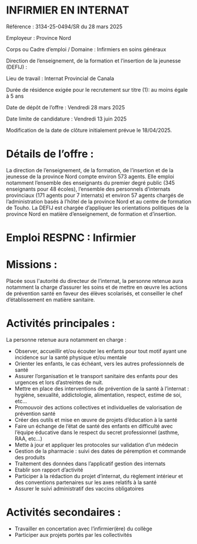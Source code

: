 # INFIRMIER EN INTERNAT

Référence : 3134-25-0494/SR du 28 mars 2025

Employeur : Province Nord

Corps ou Cadre d’emploi / Domaine : Infirmiers en soins généraux

Direction de l’enseignement, de la formation et l’insertion de la jeunesse (DEFIJ) :

Lieu de travail : Internat Provincial de Canala

Durée de résidence exigée pour le recrutement sur titre (1): au moins égale à 5 ans

Date de dépôt de l’offre : Vendredi 28 mars 2025

Date limite de candidature : Vendredi 13 juin 2025

Modification de la date de clôture initialement prévue le 18/04/2025.

# Détails de l’offre :

La direction de l’enseignement, de la formation, de l’insertion et de la jeunesse de la province Nord compte environ 573 agents. Elle emploi notamment l’ensemble des enseignants du premier degré public (345 enseignants pour 48 écoles), l’ensemble des personnels d’internats provinciaux (171 agents pour 7 internats) et environ 57 agents chargés de l’administration basés à l’hôtel de la province Nord et au centre de formation de Touho. La DEFIJ est chargée d’appliquer les orientations politiques de la province Nord en matière d’enseignement, de formation et d’insertion.

# Emploi RESPNC : Infirmier

# Missions :

Placée sous l'autorité du directeur de l’internat, la personne retenue aura notamment la charge d’assurer les soins et de mettre en œuvre les actions de prévention santé en faveur des élèves scolarisés, et conseiller le chef d’établissement en matière sanitaire.

# Activités principales :

La personne retenue aura notamment en charge :

- Observer, accueillir et/ou écouter les enfants pour tout motif ayant une incidence sur la santé physique et/ou mentale
- Orienter les enfants, le cas échéant, vers les autres professionnels de santé
- Assurer l’organisation et le transport sanitaire des enfants pour des urgences et lors d’astreintes de nuit.
- Mettre en place des interventions de prévention de la santé à l’internat : hygiène, sexualité, addictologie, alimentation, respect, estime de soi, etc…
- Promouvoir des actions collectives et individuelles de valorisation de prévention santé
- Créer des outils et mise en œuvre de projets d’éducation à la santé
- Faire un échange de l’état de santé des enfants en difficulté avec l’équipe éducative dans le respect du secret professionnel (asthme, RAA, etc…)
- Mette à jour et appliquer les protocoles sur validation d’un médecin
- Gestion de la pharmacie : suivi des dates de péremption et commande des produits
- Traitement des données dans l’applicatif gestion des internats
- Etablir son rapport d’activité
- Participer à la rédaction du projet d’internat, du règlement intérieur et des conventions partenaires sur les axes relatifs à la santé
- Assurer le suivi administratif des vaccins obligatoires

# Activités secondaires :

- Travailler en concertation avec l’infirmier(ère) du collège
- Participer aux projets portés par les collectivités